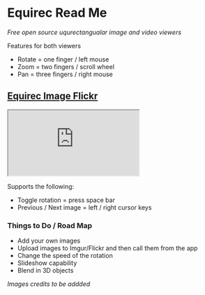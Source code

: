 Equirec Read Me
===

_Free open source uqurectangualar image and video viewers_

Features for both viewers

* Rotate = one finger / left mouse
* Zoom = two fingers / scroll wheel
* Pan = three fingers / right mouse


## [Equirec Image Flickr]( http://jaanga.github.io/equirec/equirec-image-flickr/ )

<iframe src=http://jaanga.github.io/equirec/equirec-image-flickr/ ></iframe>

Supports the following:

* Toggle rotation = press space bar
* Previous / Next image = left / right cursor keys


### Things to Do / Road Map

* Add your own images
* Upload images to Imgur/Flickr and then call them from the app
* Change the speed of the rotation
* Slideshow capability
* Blend in 3D objects


_Images credits to be addded_